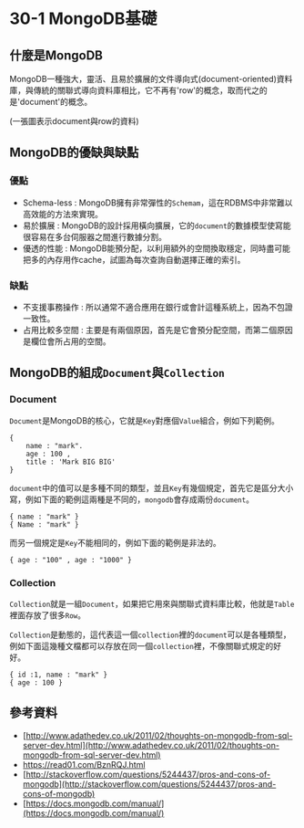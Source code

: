 # 30-1 MongoDB基礎

## 什麼是MongoDB

MongoDB一種強大，靈活、且易於擴展的文件導向式(document-oriented)資料庫，與傳統的關聯式導向資料庫相比，它不再有'row'的概念，取而代之的是'document'的概念。

(一張圖表示document與row的資料)


## MongoDB的優缺與缺點


### 優點
* Schema-less : MongoDB擁有非常彈性的`Schemam`，這在RDBMS中非常難以高效能的方法來實現。
*  易於擴展 : MongoDB的設計採用橫向擴展，它的`document`的數據模型使寫能很容易在多台伺服器之間進行數據分割。
*  優透的性能 : MongoDB能預分配，以利用額外的空間換取穩定，同時盡可能把多的內存用作cache，試圖為每次查詢自動選擇正確的索引。


### 缺點
* 不支援事務操作 : 所以通常不適合應用在銀行或會計這種系統上，因為不包證一致性。
*  占用比較多空間 : 主要是有兩個原因，首先是它會預分配空間，而第二個原因是欄位會所占用的空間。


## MongoDB的組成`Document`與`Collection`


### Document
`Document`是MongoDB的核心，它就是`Key`對應個`Value`組合，例如下列範例。

	{
		name : "mark".
		age : 100 , 
		title : 'Mark BIG BIG'
	}

`document`中的值可以是多種不同的類型，並且`Key`有幾個規定，首先它是區分大小寫，例如下面的範例這兩種是不同的，`mongodb`會存成兩份`document`。
	
	{ name : "mark" }
	{ Name : "mark" }

而另一個規定是`Key`不能相同的，例如下面的範例是非法的。

	{ age : "100" , age : "1000" }

### Collection

`Collection`就是一組`Document`，如果把它用來與關聯式資料庫比較，他就是`Table`裡面存放了很多`Row`。

`Collection`是動態的，這代表這一個`collection`裡的`document`可以是各種類型，例如下面這幾種文檔都可以存放在同一個`collection`裡，不像關聯式規定的好好。

	{ id :1, name : "mark" }
	{ age : 100 }
	



## 參考資料

* [http://www.adathedev.co.uk/2011/02/thoughts-on-mongodb-from-sql-server-dev.html](http://www.adathedev.co.uk/2011/02/thoughts-on-mongodb-from-sql-server-dev.html)
* [https://read01.com/BznRQJ.html
](https://read01.com/BznRQJ.html)
* [http://stackoverflow.com/questions/5244437/pros-and-cons-of-mongodb](http://stackoverflow.com/questions/5244437/pros-and-cons-of-mongodb)
* [https://docs.mongodb.com/manual/](https://docs.mongodb.com/manual/)
